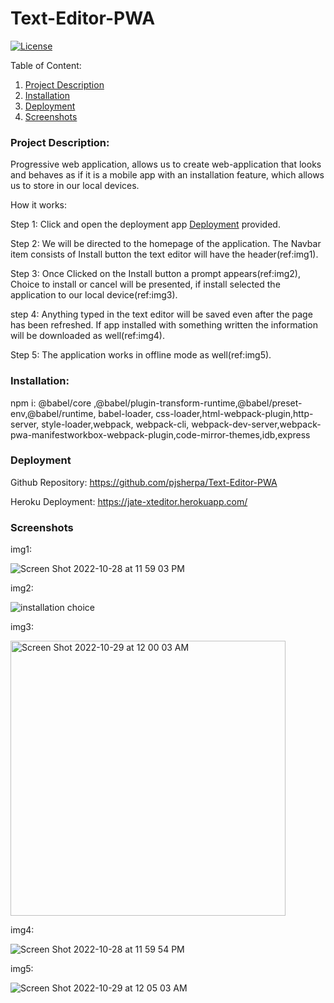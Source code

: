 # Text-Editor-PWA 
[![License](https://img.shields.io/badge/license-mit-blue.svg)
      ](https://opensource.org/licenses/mit)
  
  Table of Content:
  1. [Project Description](#Project-Description)
  2. [Installation](#Installation)
  3. [Deployment](#Deployment)
  4. [Screenshots](#Screenshots)

### Project Description:

Progressive web application, allows us to create web-application that looks and behaves as if it is a mobile app with an installation feature, which allows us to store in our local devices.

How it works:

Step 1: Click and open the deployment app [Deployment](#Deployment) provided.

Step 2: We will be directed to the homepage of the application. The Navbar item consists of Install button the text editor will have the header(ref:img1).

Step 3: Once Clicked on the Install button a prompt appears(ref:img2), Choice to install or cancel will be presented, if install selected the application to our local device(ref:img3). 

step 4: Anything typed in the text editor will be saved even after the page has been refreshed. If app installed with something written the information will be downloaded as well(ref:img4).

Step 5: The application works in offline mode as well(ref:img5).


### Installation:
npm i: @babel/core ,@babel/plugin-transform-runtime,@babel/preset-env,@babel/runtime, babel-loader, css-loader,html-webpack-plugin,http-server, style-loader,webpack, webpack-cli, webpack-dev-server,webpack-pwa-manifestworkbox-webpack-plugin,code-mirror-themes,idb,express


### Deployment

Github Repository:
https://github.com/pjsherpa/Text-Editor-PWA

Heroku Deployment:
https://jate-xteditor.herokuapp.com/

### Screenshots

img1:

![Screen Shot 2022-10-28 at 11 59 03 PM](https://user-images.githubusercontent.com/105903416/198818605-6c59e150-ab37-4724-bca2-fd33d51b3732.png)

img2:

![installation choice](https://user-images.githubusercontent.com/105903416/198818616-da653be5-eee5-4cc0-8a29-1bc03ebb4266.png)

img3:

<img width="440" alt="Screen Shot 2022-10-29 at 12 00 03 AM" src="https://user-images.githubusercontent.com/105903416/198818625-5b8e3225-bc30-43c1-b4a5-65f4efc5af18.png">

img4:

![Screen Shot 2022-10-28 at 11 59 54 PM](https://user-images.githubusercontent.com/105903416/198818638-c48499dd-7a48-4b6d-b46c-f04ff3094359.png)

img5:

![Screen Shot 2022-10-29 at 12 05 03 AM](https://user-images.githubusercontent.com/105903416/198818738-bda59b8e-fac2-4cc2-a7f4-a4c287a8789e.png)





